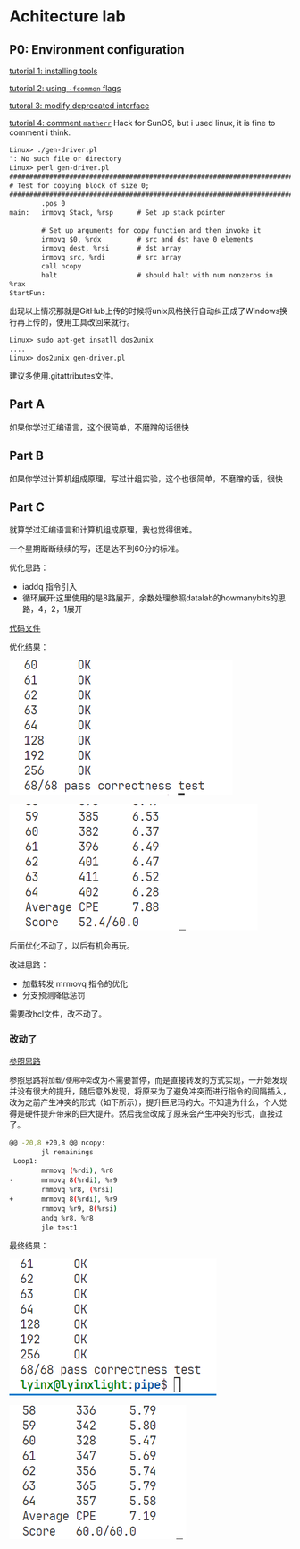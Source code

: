 # Achitecture lab

## P0: Environment configuration

[tutorial 1: installing tools](https://zhuanlan.zhihu.com/p/480380496)

[tutorial 2: using ```-fcommon``` flags](https://stackoverflow.com/questions/63152352/fail-to-compile-the-y86-simulatur-csapp)

[tutoral 3: modify deprecated interface](https://stackoverflow.com/questions/66291922/tk-h-looks-for-tcl-h-in-usr-include-but-tcl-h-is-in-usr-include-tcl-i-dont-h)

[tutorial 4: comment ```matherr```](https://zhuanlan.zhihu.com/p/545378624) Hack for SunOS, but i used linux, it is fine to comment i think.

```shell
Linux> ./gen-driver.pl
": No such file or directory
Linux> perl gen-driver.pl
#######################################################################
# Test for copying block of size 0;
#######################################################################
        .pos 0
main:   irmovq Stack, %rsp      # Set up stack pointer

        # Set up arguments for copy function and then invoke it
        irmovq $0, %rdx         # src and dst have 0 elements
        irmovq dest, %rsi       # dst array
        irmovq src, %rdi        # src array
        call ncopy
        halt                    # should halt with num nonzeros in %rax
StartFun:
```

出现以上情况那就是GitHub上传的时候将unix风格换行自动纠正成了Windows换行再上传的，使用工具改回来就行。

```shell
Linux> sudo apt-get insatll dos2unix
....
Linux> dos2unix gen-driver.pl
```

建议多使用.gitattributes文件。

## Part A

如果你学过汇编语言，这个很简单，不磨蹭的话很快

## Part B

如果你学过计算机组成原理，写过计组实验，这个也很简单，不磨蹭的话，很快

## Part C

就算学过汇编语言和计算机组成原理，我也觉得很难。

一个星期断断续续的写，还是达不到60分的标准。

优化思路：

- iaddq 指令引入
- 循环展开:这里使用的是8路展开，余数处理参照datalab的howmanybits的思路，4，2，1展开

[代码文件](./sim/pipe/ncopy.ys)

优化结果：

![1709865287304](image/readme/1709865287304.png)

![1709865310201](image/readme/1709865310201.png)

后面优化不动了，以后有机会再玩。

改进思路：

- 加载转发 mrmovq 指令的优化
- 分支预测降低惩罚

需要改hcl文件，改不动了。

### 改动了

[参照思路](https://zhuanlan.zhihu.com/p/661344632?utm_id=0)

参照思路将```加载/使用冲突```改为不需要暂停，而是直接转发的方式实现，一开始发现并没有很大的提升，随后意外发现，将原来为了避免冲突而进行指令的间隔插入，改为之前产生冲突的形式（如下所示），提升巨尼玛的大。不知道为什么，个人觉得是硬件提升带来的巨大提升。然后我全改成了原来会产生冲突的形式，直接过了。

```bash
@@ -20,8 +20,8 @@ ncopy:
        jl remainings
 Loop1:
        mrmovq (%rdi), %r8
-       mrmovq 8(%rdi), %r9
        rmmovq %r8, (%rsi)
+       mrmovq 8(%rdi), %r9
        rmmovq %r9, 8(%rsi)
        andq %r8, %r8
        jle test1
```

最终结果：

![1709879408561](image/readme/1709879408561.png)

![1709879431662](image/readme/1709879431662.png)

